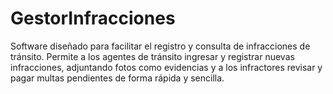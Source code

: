 # GestorInfracciones
Software diseñado para facilitar el registro y consulta de infracciones de tránsito. Permite a los agentes de tránsito ingresar y registrar nuevas infracciones, adjuntando fotos como evidencias y a los infractores revisar y pagar multas pendientes de forma rápida y sencilla.
